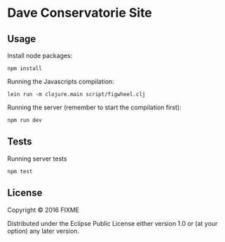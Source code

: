 # Dave Conservatorie Site

## Usage

Install node packages:

```
npm install
```

Running the Javascripts compilation:

```
lein run -m clojure.main script/figwheel.clj
```

Running the server (remember to start the compilation first):

```
npm run dev
```

## Tests

Running server tests

```
npm test
```

## License

Copyright © 2016 FIXME

Distributed under the Eclipse Public License either version 1.0 or (at
your option) any later version.

